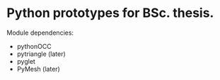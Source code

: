# Python prototypes for BSc. thesis.

Module dependencies:
- pythonOCC
- pytriangle (later)
- pyglet
- PyMesh (later)
